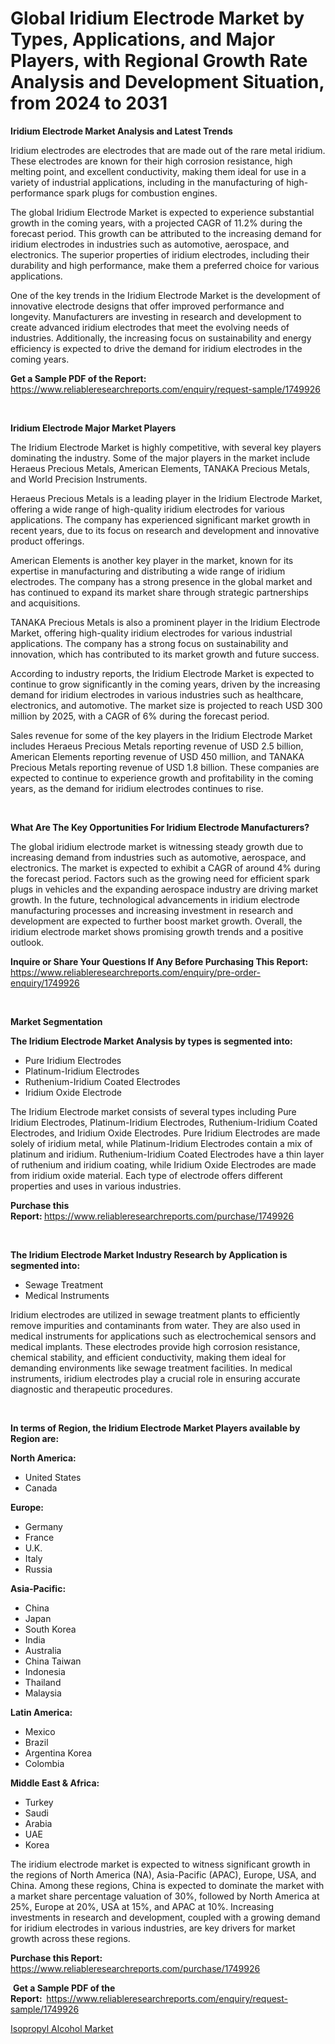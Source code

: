 <p><h1>Global Iridium Electrode Market by Types, Applications, and Major Players, with Regional Growth Rate Analysis and Development Situation, from 2024 to 2031</h1></p><p><strong>Iridium Electrode Market Analysis and Latest Trends</strong></p>
<p><p>Iridium electrodes are electrodes that are made out of the rare metal iridium. These electrodes are known for their high corrosion resistance, high melting point, and excellent conductivity, making them ideal for use in a variety of industrial applications, including in the manufacturing of high-performance spark plugs for combustion engines.</p><p>The global Iridium Electrode Market is expected to experience substantial growth in the coming years, with a projected CAGR of 11.2% during the forecast period. This growth can be attributed to the increasing demand for iridium electrodes in industries such as automotive, aerospace, and electronics. The superior properties of iridium electrodes, including their durability and high performance, make them a preferred choice for various applications.</p><p>One of the key trends in the Iridium Electrode Market is the development of innovative electrode designs that offer improved performance and longevity. Manufacturers are investing in research and development to create advanced iridium electrodes that meet the evolving needs of industries. Additionally, the increasing focus on sustainability and energy efficiency is expected to drive the demand for iridium electrodes in the coming years.</p></p>
<p><strong>Get a Sample PDF of the Report:&nbsp;</strong> <a href="https://www.reliableresearchreports.com/enquiry/request-sample/1749926">https://www.reliableresearchreports.com/enquiry/request-sample/1749926</a></p>
<p>&nbsp;</p>
<p><strong>Iridium Electrode Major Market Players</strong></p>
<p><p>The Iridium Electrode Market is highly competitive, with several key players dominating the industry. Some of the major players in the market include Heraeus Precious Metals, American Elements, TANAKA Precious Metals, and World Precision Instruments.</p><p>Heraeus Precious Metals is a leading player in the Iridium Electrode Market, offering a wide range of high-quality iridium electrodes for various applications. The company has experienced significant market growth in recent years, due to its focus on research and development and innovative product offerings.</p><p>American Elements is another key player in the market, known for its expertise in manufacturing and distributing a wide range of iridium electrodes. The company has a strong presence in the global market and has continued to expand its market share through strategic partnerships and acquisitions.</p><p>TANAKA Precious Metals is also a prominent player in the Iridium Electrode Market, offering high-quality iridium electrodes for various industrial applications. The company has a strong focus on sustainability and innovation, which has contributed to its market growth and future success.</p><p>According to industry reports, the Iridium Electrode Market is expected to continue to grow significantly in the coming years, driven by the increasing demand for iridium electrodes in various industries such as healthcare, electronics, and automotive. The market size is projected to reach USD 300 million by 2025, with a CAGR of 6% during the forecast period.</p><p>Sales revenue for some of the key players in the Iridium Electrode Market includes Heraeus Precious Metals reporting revenue of USD 2.5 billion, American Elements reporting revenue of USD 450 million, and TANAKA Precious Metals reporting revenue of USD 1.8 billion. These companies are expected to continue to experience growth and profitability in the coming years, as the demand for iridium electrodes continues to rise.</p></p>
<p>&nbsp;</p>
<p><strong>What Are The Key Opportunities For Iridium Electrode Manufacturers?</strong></p>
<p><p>The global iridium electrode market is witnessing steady growth due to increasing demand from industries such as automotive, aerospace, and electronics. The market is expected to exhibit a CAGR of around 4% during the forecast period. Factors such as the growing need for efficient spark plugs in vehicles and the expanding aerospace industry are driving market growth. In the future, technological advancements in iridium electrode manufacturing processes and increasing investment in research and development are expected to further boost market growth. Overall, the iridium electrode market shows promising growth trends and a positive outlook.</p></p>
<p><strong>Inquire or Share Your Questions If Any Before Purchasing This Report:</strong> <a href="https://www.reliableresearchreports.com/enquiry/pre-order-enquiry/1749926">https://www.reliableresearchreports.com/enquiry/pre-order-enquiry/1749926</a></p>
<p>&nbsp;</p>
<p><strong>Market Segmentation</strong></p>
<p><strong>The Iridium Electrode Market Analysis by types is segmented into:</strong></p>
<p><ul><li>Pure Iridium Electrodes</li><li>Platinum-Iridium Electrodes</li><li>Ruthenium-Iridium Coated Electrodes</li><li>Iridium Oxide Electrode</li></ul></p>
<p><p>The Iridium Electrode market consists of several types including Pure Iridium Electrodes, Platinum-Iridium Electrodes, Ruthenium-Iridium Coated Electrodes, and Iridium Oxide Electrodes. Pure Iridium Electrodes are made solely of iridium metal, while Platinum-Iridium Electrodes contain a mix of platinum and iridium. Ruthenium-Iridium Coated Electrodes have a thin layer of ruthenium and iridium coating, while Iridium Oxide Electrodes are made from iridium oxide material. Each type of electrode offers different properties and uses in various industries.</p></p>
<p><strong>Purchase this Report:&nbsp;</strong><a href="https://www.reliableresearchreports.com/purchase/1749926">https://www.reliableresearchreports.com/purchase/1749926</a></p>
<p>&nbsp;</p>
<p><strong>The Iridium Electrode Market Industry Research by Application is segmented into:</strong></p>
<p><ul><li>Sewage Treatment</li><li>Medical Instruments</li></ul></p>
<p><p>Iridium electrodes are utilized in sewage treatment plants to efficiently remove impurities and contaminants from water. They are also used in medical instruments for applications such as electrochemical sensors and medical implants. These electrodes provide high corrosion resistance, chemical stability, and efficient conductivity, making them ideal for demanding environments like sewage treatment facilities. In medical instruments, iridium electrodes play a crucial role in ensuring accurate diagnostic and therapeutic procedures.</p></p>
<p>&nbsp;</p>
<p><strong>In terms of Region, the Iridium Electrode Market Players available by Region are:</strong></p>
<p>
    <p> <strong> North America: </strong>
        <ul>
            <li>United States</li>
            <li>Canada</li>
        </ul>
        </p> 
    <p> <strong> Europe: </strong>
        <ul>
            <li>Germany</li>
            <li>France</li>
            <li>U.K.</li>
            <li>Italy</li>
            <li>Russia</li>
        </ul>
        </p> 
    <p> <strong> Asia-Pacific: </strong>
        <ul>
            <li>China</li>
            <li>Japan</li>
            <li>South Korea</li>
            <li>India</li>
            <li>Australia</li>
            <li>China Taiwan</li>
            <li>Indonesia</li>
            <li>Thailand</li>
            <li>Malaysia</li>
        </ul>
        </p> 
    <p> <strong> Latin America: </strong>
        <ul>
            <li>Mexico</li>
            <li>Brazil</li>
            <li>Argentina Korea</li>
            <li>Colombia</li>
        </ul>
        </p> 
    <p> <strong> Middle East & Africa: </strong>
        <ul>
            <li>Turkey</li>
            <li>Saudi</li>
            <li>Arabia</li>
            <li>UAE</li>
            <li>Korea</li>
        </ul>
    </p>
    </p>
<p><p>The iridium electrode market is expected to witness significant growth in the regions of North America (NA), Asia-Pacific (APAC), Europe, USA, and China. Among these regions, China is expected to dominate the market with a market share percentage valuation of 30%, followed by North America at 25%, Europe at 20%, USA at 15%, and APAC at 10%. Increasing investments in research and development, coupled with a growing demand for iridium electrodes in various industries, are key drivers for market growth across these regions.</p></p>
<p><strong>Purchase this Report: </strong><a href="https://www.reliableresearchreports.com/purchase/1749926">https://www.reliableresearchreports.com/purchase/1749926</a></p>
<p>&nbsp;<strong>Get a Sample PDF of the Report:&nbsp;&nbsp;</strong><a href="https://www.reliableresearchreports.com/enquiry/request-sample/1749926">https://www.reliableresearchreports.com/enquiry/request-sample/1749926</a></p>
<p><strong></strong></p>
<p><p><a href="https://silk-columnist-571.notion.site/Isopropyl-Alcohol-Market-Size-Growth-Outlook-from-2024-to-2031-projecting-at-Market-s-Trends-Analy-a0950a9a1acd48529dd0a13de9b918d3">Isopropyl Alcohol Market</a></p></p>